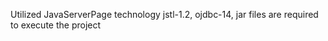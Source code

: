 Utilized JavaServerPage technology
jstl-1.2, ojdbc-14, jar files are required to execute the project
